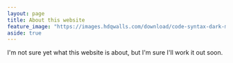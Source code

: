 ```yaml
---
layout: page
title: About this website
feature_image: "https://images.hdqwalls.com/download/code-syntax-dark-minimal-4k-mr-1280x1024.jpg"
aside: true
---
```


I'm not sure yet what this website is about, but I'm sure I'll work it out soon.
